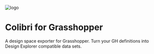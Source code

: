 ![logo](https://raw.githubusercontent.com/bhowes-tt/Colibri.Grasshopper/master/docs/Images/Logo.JPG=300x)
# Colibri for Grasshopper
A design space exporter for Grasshopper.  Turn your GH definitions into Design Explorer compatible data sets.
